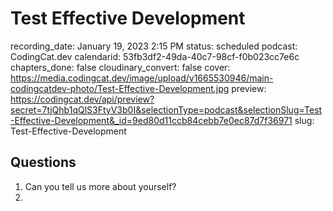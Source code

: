 # Test Effective Development

recording_date: January 19, 2023 2:15 PM
status: scheduled
podcast: CodingCat.dev
calendarid: 53fb3df2-49da-40c7-98cf-f0b023cc7e6c
chapters_done: false
cloudinary_convert: false
cover: https://media.codingcat.dev/image/upload/v1665530946/main-codingcatdev-photo/Test-Effective-Development.jpg
preview: https://codingcat.dev/api/preview?secret=7tjQhb1qQlS3FtyV3b0I&selectionType=podcast&selectionSlug=Test-Effective-Development&_id=9ed80d11ccb84cebb7e0ec87d7f36971
slug: Test-Effective-Development

## Questions

1. Can you tell us more about yourself?
2.